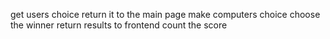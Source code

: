 get users choice
return it to the main page
make computers choice 
choose the winner
return results to frontend
count the score